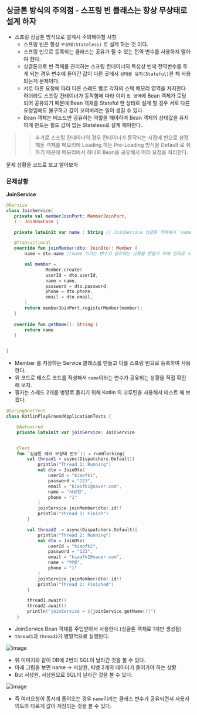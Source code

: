 ## 싱글톤 방식의 주의점 - 스프링 빈 클래스는 항상 무상태로 설계 하자 

- 스프링 싱글톤 방식으로 설계시 주의해야할 사항
  - 스프링 빈은 항상 `무상태(Stateless)` 로 설계 하는 것 이다.
  - 스프링 빈으로 등록되는 클래스는 공유가 될 수 있는 전역 변수를 사용하지 말아야 한다.
  - 싱글톤으로 빈 객체를 관리하는 스프링 컨테이너의 특성상 빈에 전역변수를 두게 되는 경우 변수에 들어간 값이 다른 곳에서 `상태를 유지(Stateful)`한 채 사용되는게 문제이다.
  - 서로 다른 요청에 따라 다른 스레드 별로 각자의 스택 메모리 영역을 차지한다 하더라도 스프링 컨테이너가 동작함에 따라 이미 `힙 영역`에 Bean 객체가 로딩되어 공유되기 때문에 Bean 객체를 Stateful 한 상태로 설계 할 경우
    서로 다른 요청임에도 불구하고 값이 꼬여버리는 일이 생길 수 있다. 
  - Bean 객체는 메소드만 공유하는 역할을 해야하며 Bean 객체의 상태값을 유지하게 만드는 필드 값이 없는 Stateless로 설계 해야한다.

>> 추가로 스프링 컨테이너의 경우 컨테이너가 동작되는 시점에 빈으로 설정해둔 객체를 메모리에 Loading 하는 Pre-Loading 방식을 Default 로 취하기 때문에 메모리에서 하나의 Bean을 공유해서 여러 요청을 처리한다.

문제 상황을 코드로 보고 알아보자


### 문제상황

__JoinService__
 ~~~Kotlin
 @Service
class JoinService(
    private val memberJoinPort: MemberJoinPort,
    ) : JoinUseCase {

    private lateinit var name : String // JoinService 싱글톤 객체에서 `name` 이라는 변수가 공유되는 상황

    @Transactional
    override fun joinMember(dto: JoinDto): Member {
        name = dto.name //name 이라는 변수가 공유되는 상황을 만들기 위해 임의로 name 에 할당

        val member =
                Member.create(
                userId = dto.userId,
                name = name,
                password = dto.password,
                phone = dto.phone,
                email = dto.email,
        )
        return memberJoinPort.registerMember(member);
    }
    
    override fun getName(): String {
        return name
    }


}
~~~


- Member 를 저장하는 Service 클래스를 만들고 이를 스프링 빈으로 등록하여 사용한다.
- 위 코드로 테스트 코드를 작성해서 `name`이라는 변수가 공유되는 상황을 직접 확인 해 보자.
- 필자는 스레드 2개를 병렬로 돌리기 위해 Kotlin 의 코루틴을 사용해서 테스트 해 보겠다.

~~~Kotlin
@SpringBootTest
class KotlinPlayGroundApplicationTests {

    @Autowired
    private lateinit var joinService: JoinService


    @Test
    fun `싱글톤 에서 무상태 변수`() = runBlocking{
        val thread1 = async(Dispatchers.Default){
            println("Thread 1: Running")
            val dto = JoinDto(
                userId = "kiaofk1",
                password = "123",
                email = "kiaofk1@naver.com",
                name = "서상원",
                phone = "1"
            )
            joinService.joinMember(dto).id!!
            println("Thread 1: Finish")
        }

        val thread2  = async(Dispatchers.Default){
            println("Thread 2: Running")
            val dto = JoinDto(
                userId = "kiaofk2",
                password = "123",
                email = "kiaofk2@naver.com",
                name = "빅뱅",
                phone = "1"
            )
            joinService.joinMember(dto).id!!
            println("Thread 2: Finished")
        }

        thread1.await()
        thread2.await()
        println("joinService = ${joinService.getName()}")
    }

~~~

- JoinService Bean 객체를 주입받아서 사용한다.(싱글톤 객체로 1개만 생성됨)
- `thread1`과 `thread2`가 병렬적으로 실행된다.

![image](https://github.com/russell-seo/TIL/assets/79154652/afa1220b-e4db-4d80-aa32-00e4b0b34f3a)

- 위 이미지와 같이 DB에 2번의 SQL이 날라간 것을 볼 수 있다.
- 아래 그림을 보면 name -> 서상원, 빅뱅 2개의 데이터가 들어가야 하는 상황
- But 서상원, 서상원으로 SQL이 날라간 것을 볼 수 있다.

![image](https://github.com/russell-seo/TIL/assets/79154652/4fdff4c1-601a-41c7-a3a0-61eeeacc1957)


- 즉 여러요청이 동시에 들어오는 경우 `name`이라는 클래스 변수가 공유되면서 사용자 의도와 다르게 값이 저장되는 것을 볼 수 있다.
